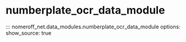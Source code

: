 # numberplate_ocr_data_module
::: nomeroff_net.data_modules.numberplate_ocr_data_module
        options:
            show_source: true